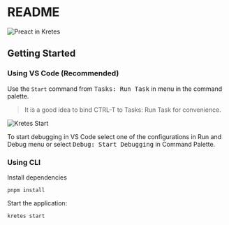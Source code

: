 # README

![Preact in Kretes](https://user-images.githubusercontent.com/200613/89803371-090ec780-db33-11ea-9c60-58e7636d93ae.png)

## Getting Started

### Using VS Code (Recommended)

Use the `Start` command from <kbd>Tasks: Run Task</kbd> in menu in the command palette.

> It is a good idea to bind CTRL-T to Tasks: Run Task for convenience.

![Kretes Start](https://kretes.dev/images/external/kretes-readme.gif)

To start debugging in VS Code select one of the configurations in Run and Debug menu or select <kbd>Debug: Start Debugging</kbd> in Command Palette.

### Using CLI

Install dependencies

```
pnpm install
```

Start the application:

```
kretes start
```



